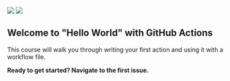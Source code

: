 <img src="https://github.com/ntkathole/hello-github-actions/workflows/CI/badge.svg" /> <img src=https://github.com/ntkathole/hello-github-actions/workflows/PythonPackage/badge.svg />


## Welcome to "Hello World" with GitHub Actions

This course will walk you through writing your first action and using it with a workflow file. 

**Ready to get started? Navigate to the first issue.**
